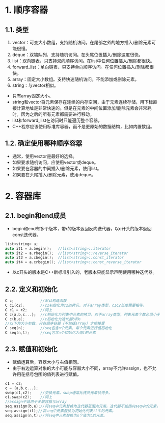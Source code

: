# 1. 顺序容器
## 1.1. 类型
1. vector：可变大小数组，支持随机访问。在尾部之外的地方插入/删除元素可能很慢。
2. deque：双端队列，支持随机访问。在头尾位置插入/删除速度很快。
3. list：双向链表，只支持双向顺序访问。在list中任何位置插入/删除都很快。
4. forward_list：单向链表，只支持单向顺序访问。在任何位置插入/删除都很快。
5. array：固定大小数组。支持快速随机访问。不能添加或删除元素。
6. string：与vector相似。  

- 只有array固定大小。
- string和vector将元素保存在连续的内存空间，由于元素连续存储，用下标直接计算地址是非常快速的。但是在元素的中间位置添加/删除元素会非常耗时，因为之后的所有元素都需要进行移动。
- list和forward_list在访问时只能遍历整个容器。
- C++程序应该使用标准库容器，而不是更原始的数据结构，比如内置数组。
## 1.2. 确定使用哪种顺序容器
- 通常，使用vector是最好的选择。
- 如果要求随机访问，应使用vector或deque。
- 如果要在容器的中间插入/删除元素，使用list。
- 如果要在头尾插入/删除元素，使用deque。

# 2. 容器库
## 2.1. begin和end成员
- begin和end有多个版本，带r的版本返回反向迭代器，以c开头的版本返回const迭代器。
```C++
list<string> a;
auto it1 = a.begin();   //list<string>::iterator
auto it2 = a.rbegin();  //list<string>::reverse_iterator
auto it3 = a.cbegin();  //list<string>::const_iterator
auto it4 = a.crbegin(); //list<string>::const_reverse_iterator
```
- 以c开头的版本是C++新标准引入的，老版本只能显示声明使用哪种迭代器。
## 2.2. 定义和初始化
```C++
C c;            //默认构造函数
C c1(c2);       //c1初始化为c2的拷贝。对于array类型，c1c2长度需要相等。
C c1 = c2;      //同上
C c{a,b,c...};  //c初始化为列表中元素的拷贝。对于array类型，列表元素个数必须小于等于array大小。
C c(b,e);       //c初始化为迭代器b和e
//以下为大小参数，只有顺序容器（不包括array）才能接受
C seq(n);       //seq包含n个元素，每个元素进行值初始化
C seq(n,t);     //seq包含n个初始化为值t的元素
```
## 2.3. 赋值和初始化
- 赋值运算后，容器大小与右值相同。
- 由于右边运算对象的大小可能与容器大小不同，array不允许assign，也不允许用花括号包围的值列表进行赋值。
```C++
c1 = c2;
c = {a,b,c...};
swap(c1,c2);    //交换元素。swap通常比拷贝元素快得多。
c1.swap(c2);    //同上
//assign不适用于关联容器与array
seq.assign(b,e);//将seq中元素替换为迭代器范围内元素。迭代器不能指向seq中的元素。
seq.assign(il);//将seq中元素替换为初始化列表il中的元素。
seq.assign(n,t);//将seq中元素替换为n个值为t的元素。
```
